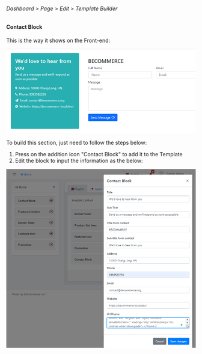 ###### Dashboard &gt; Page &gt; Edit &gt; Template Builder 

#### Contact Block

This is the way it shows on the Front-end:

![](/assets/images/contact-block/c8a3523919e1a9b005e558a334e48f80.png)

 To build this section, just need to follow the steps below:

1. Press on the addition icon "Contact Block" to add it to the Template
2. Edit the block to input the information as the below:
 
![](/assets/images/contact-block/09fe2d3c50a4d28579c0565bcd0ab156.png)